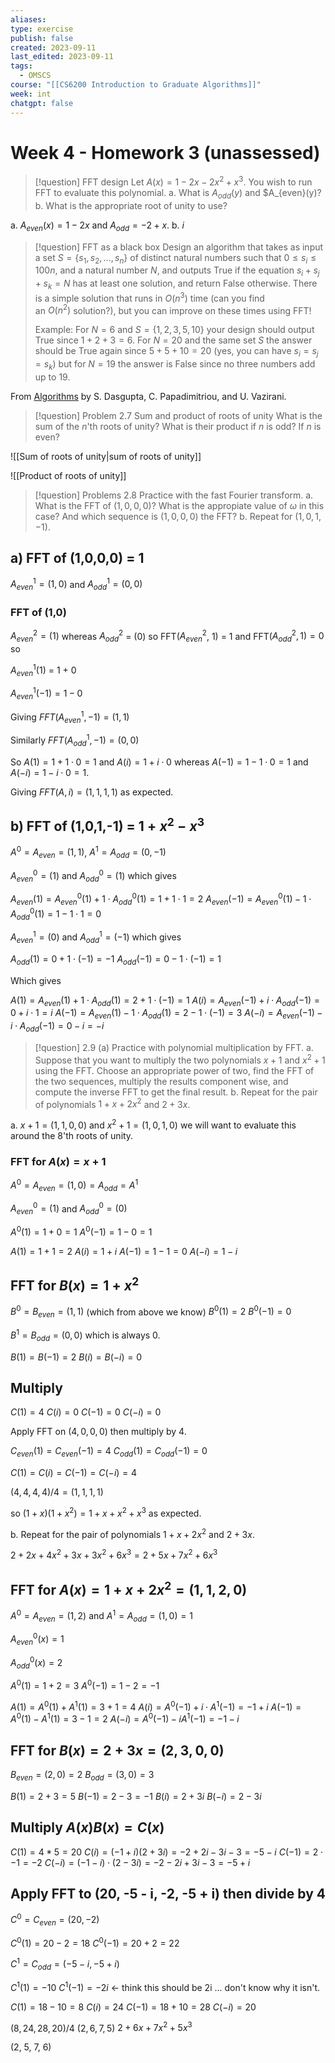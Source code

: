 ```yaml
---
aliases: 
type: exercise
publish: false
created: 2023-09-11
last_edited: 2023-09-11
tags:
  - OMSCS
course: "[[CS6200 Introduction to Graduate Algorithms]]"
week: int
chatgpt: false
---
```

# Week 4 - Homework 3 (unassessed) 

> [!question] FFT design
> Let $A(x) = 1 - 2x -2x^2 + x^3$. You wish to run FFT to evaluate this polynomial.
> a. What is $A_{odd}(y)$ and $A_{even}(y)?
> b. What is the appropriate root of unity to use?

a. $A_{even}(x) = 1 - 2x$ and $A_{odd} = -2 + x$.
b. $i$

>[!question] FFT as a black box
>Design an algorithm that takes as input a set $S = \{s_1, s_2, \ldots, s_n\}$ of distinct natural numbers such that $0 \leq s_i \leq 100n$, and a natural number $N$, and outputs True if the equation $s_i + s_j + s_k = N$ has at least one solution, and return False otherwise. There is a simple solution that runs in $O(n^3)$ time (can you find an $O(n^2)$ solution?), but you can improve on these times using FFT!
>
> Example: For $N = 6$ and $S = \{ 1, 2, 3, 5, 10 \}$ your design should output True since $1+2+3 = 6$. For $N = 20$ and the same set $S$ the answer should be True again since $5+5+10 = 20$ (yes, you can have $s_i = s_j = s_k$) but for $N = 19$ the answer is False since no three numbers add up to $19$.




From [Algorithms](http://algorithmics.lsi.upc.edu/docs/Dasgupta-Papadimitriou-Vazirani.pdf) by S. Dasgupta, C. Papadimitriou, and U. Vazirani.

> [!question] Problem 2.7 Sum and product of roots of unity
> What is the sum of the $n$'th roots of unity? What is their product if $n$ is odd? If $n$ is even?

![[Sum of roots of unity|sum of roots of unity]]

![[Product of roots of unity]]

>[!question] Problems 2.8 Practice with the fast Fourier transform.
>a. What is the FFT of $(1,0,0,0)$? What is the appropiate value of $\omega$ in this case? And which sequence is $(1,0,0,0)$ the FFT?
>b. Repeat for $(1,0,1,-1)$.

## a) FFT of (1,0,0,0) = 1

$A^1_{even} = (1, 0)$ and $A^1_{odd} = (0,0)$ 

### FFT of (1,0)

$A^2_{even} = (1)$ whereas $A^2_{odd}$ = (0) so FFT($A^2_{even}$, 1) = 1 and FFT($A^2_{odd}, 1) = 0$ so

$A^1_{even}(1)$ = 1 + 0

$A^1_{even}(-1) = 1 - 0$

Giving $FFT(A^1_{even}, -1) = (1,1)$

Similarly $FFT(A^1_{odd}, -1) = (0,0)$

So $A(1) = 1 + 1 \cdot 0 = 1$ and $A(i) = 1 + i \cdot 0$  whereas $A(-1) = 1 - 1 \cdot 0 = 1$ and $A(-i) = 1 - i \cdot 0 = 1$.

Giving $FFT(A, i) = (1,1,1,1)$ as expected.

## b) FFT of (1,0,1,-1) = $1 + x^2 - x^3$

$A^0 = A_{even} = (1,1)$, $A^1 = A_{odd} = (0, -1)$

$A^0_{even} = (1)$ and $A^0_{odd} = (1)$ which gives

$A_{even}(1) = A^0_{even}(1) + 1 \cdot A^0_{odd}(1) = 1 + 1 \cdot 1 = 2$
$A_{even}(-1) = A^0_{even}(1) - 1 \cdot A^0_{odd}(1) = 1 - 1 \cdot 1 = 0$

$A^1_{even} = (0)$ and $A^1_{odd} = (-1)$ which gives

$A_{odd}(1) = 0 + 1 \cdot (-1) = -1$
$A_{odd}(-1) = 0 - 1 \cdot (-1) = 1$

Which gives

$A(1) = A_{even}(1) + 1 \cdot A_{odd}(1) = 2 + 1 \cdot (-1) = 1$
$A(i) = A_{even}(-1) + i \cdot A_{odd}(-1) = 0 + i \cdot 1 = i$
$A(-1) = A_{even}(1) - 1 \cdot A_{odd}(1) = 2 - 1 \cdot (-1) = 3$
$A(-i) = A_{even}(-1) - i \cdot A_{odd}(-1) = 0 - i = -i$

>[!question] 2.9 (a) Practice with polynomial multiplication by FFT.
>a. Suppose that you want to multiply the two polynomials $x + 1$ and $x^2 + 1$ using the FFT. Choose an appropriate power of two, find the FFT of the two sequences, multiply the results component wise, and compute the inverse FFT to get the final result.
>b. Repeat for the pair of polynomials $1 + x + 2x^2$ and $2 + 3x$.

a. $x+1 = (1, 1, 0, 0)$ and $x^2+1 = (1, 0, 1, 0)$ we will want to evaluate this around the 8'th roots of unity. 
### FFT for $A(x) = x + 1$

$A^0 = A_{even} = (1, 0) = A_{odd} = A^1$

$A^0_{even} = (1)$ and $A^0_{odd} = (0)$

$A^0(1) = 1 + 0 = 1$
$A^0(-1) = 1 - 0 = 1$

$A(1) = 1 + 1 = 2$
$A(i) = 1 + i$
$A(-1) = 1 - 1 = 0$
$A(-i) = 1 - i$

## FFT for $B(x) = 1 + x^2$

$B^0 = B_{even} = (1,1)$ (which from above we know)
$B^0(1) = 2$
$B^0(-1) = 0$

$B^1 = B_{odd} = (0,0)$ which is always 0.

$B(1) = B(-1) = 2$
$B(i) = B(-i) = 0$

## Multiply

$C(1) = 4$
$C(i) = 0$
$C(-1) = 0$
$C(-i) = 0$

Apply FFT on $(4,0,0,0)$ then multiply by 4.

$C_{even}(1) = C_{even}(-1) = 4$
$C_{odd}(1) = C_{odd}(-1) = 0$

$C(1) = C(i) = C(-1) = C(-i) = 4$

$(4,4,4,4)/4 = (1,1,1,1)$

so $(1 + x)(1 + x^2) = 1 + x + x^2 + x^3$ as expected. 

b. Repeat for the pair of polynomials $1 + x + 2x^2$ and $2 + 3x$.

$2 + 2x + 4x^2 +3x + 3x^2 + 6x^3 = 2 + 5x + 7x^2 + 6x^3$

## FFT for $A(x) = 1 + x + 2x^2 = (1,1,2,0)$

$A^0 = A_{even} = (1,2)$ and $A^1 = A_{odd} = (1,0) = 1$

$A^0_{even}(x) = 1$

$A^0_{odd}(x) = 2$

$A^0(1) = 1 + 2 = 3$
$A^0(-1) = 1 - 2 = -1$

$A(1) = A^0(1) + A^1(1) = 3 + 1 = 4$
$A(i) = A^0(-1) + i \cdot A^1(-1) = -1 + i$
$A(-1) = A^0(1) - A^1(1) = 3 - 1 = 2$
$A(-i) = A^0(-1) - i A^1(-1) = -1 - i$

## FFT for $B(x) = 2 + 3x = (2, 3, 0, 0)$

$B_{even} = (2,0) = 2$
$B_{odd} = (3,0) = 3$

$B(1) = 2 + 3 = 5$
$B(-1) = 2 - 3 = -1$
$B(i) = 2 + 3i$
$B(-i) = 2 - 3i$

## Multiply $A(x)B(x) = C(x)$

$C(1) = 4 * 5 =20$
$C(i) = (-1 + i)(2 + 3i) = -2 + 2i - 3i - 3 = -5 - i$
$C(-1) = 2 \cdot -1 = -2$
$C(-i) = (-1-i) \cdot (2 - 3i) = -2 -2i +3i - 3 = -5 + i$

## Apply FFT to (20, -5 - i, -2, -5 + i) then divide by 4

$C^0 = C_{even} = (20, -2)$

$C^0(1) = 20 - 2 = 18$
$C^0(-1) = 20 + 2 = 22$

$C^1 = C_{odd} = (-5 -i, -5 + i)$

$C^1(1) = -10$
$C^1(-1) = -2i$ <- think this should be 2i ... don't know why it isn't.

$C(1) = 18 - 10 = 8$
$C(i) = 24$
$C(-1) = 18 + 10 = 28$
$C(-i) = 20$

$(8, 24, 28, 20) / 4$
$(2, 6, 7, 5)$
$2 + 6x + 7x^2 + 5x^3$

(2, 5, 7, 6)